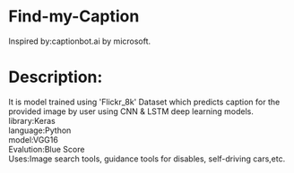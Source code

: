 # Find-my-Caption
Inspired by:captionbot.ai by microsoft.
# Description: 
It is model trained using 'Flickr_8k' Dataset which predicts caption for the provided image by user using CNN & LSTM deep learning models. </br>
library:Keras </br>
language:Python </br>
model:VGG16 </br>
Evalution:Blue Score </br>
Uses:Image search tools, guidance tools for disables, self-driving cars,etc.
